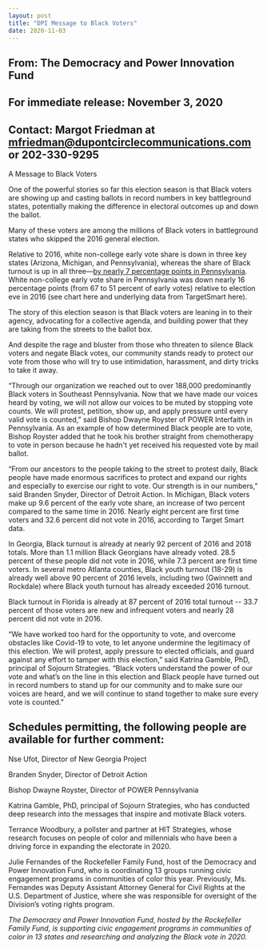 ```yaml
---
layout: post
title: "DPI Message to Black Voters"
date: 2020-11-03
---
```

## From: The Democracy and Power Innovation Fund
## For immediate release: November 3, 2020
## Contact: Margot Friedman  at mfriedman@dupontcirclecommunications.com or 202-330-9295

A Message to Black Voters

One of the powerful stories so far this election season is that Black voters are showing up and casting ballots in record numbers in key battleground states, potentially making the difference in electoral outcomes up and down the ballot.  

Many of these voters are among the millions of Black voters in battleground states who skipped the 2016 general election.  

Relative to 2016, white non-college early vote share is down in three key states (Arizona, Michigan, and Pennsylvania), whereas the share of Black turnout is up in all three—<a href="https://drive.google.com/file/d/1uUElOTH2XnMwHpY1VyXVCxggZwLlZLsW/view">by nearly 7 percentage points in Pennsylvania</a>. White non-college early vote share in Pennsylvania was down nearly 16 percentage points (from 67 to 51 percent of early votes) relative to election eve in 2016 (see chart here and underlying data from TargetSmart here).

The story of this election season is that Black voters are leaning in to their agency, advocating for a collective agenda, and building power that they are taking from the streets to the ballot box.  

And despite the rage and bluster from those who threaten to silence Black voters and negate Black votes, our community stands ready to protect our vote from those who will try to use intimidation, harassment, and dirty tricks to take it away.  

“Through our organization we reached out to over 188,000 predominantly Black voters in Southeast Pennsylvania. Now that we have made our voices heard by voting, we will not allow our voices to be muted by stopping vote counts. We will protest, petition, show up, and apply pressure until every valid vote is counted,” said Bishop Dwayne Royster of POWER Interfaith in Pennsylvania. As an example of how determined Black people are to vote, Bishop Royster added that he took his brother straight from chemotherapy to vote in person because he hadn't yet received his requested vote by mail ballot.

“From our ancestors to the people taking to the street to protest daily, Black people have made enormous sacrifices to protect and expand our rights and especially to exercise our right to vote. Our strength is in our numbers,” said Branden Snyder, Director of Detroit Action. In Michigan, Black voters make up 9.6 percent of the early vote share, an increase of two percent compared to the same time in 2016. Nearly eight percent are first time voters and 32.6 percent did not vote in 2016, according to Target Smart data. 

In Georgia, Black turnout is already at nearly 92 percent of 2016 and 2018 totals.  More than 1.1 million Black Georgians have already voted. 28.5 percent of these people did not vote in 2016, while 7.3 percent are first time voters. In several metro Atlanta counties, Black youth turnout (18-29) is already well above 90 percent of 2016 levels, including two (Gwinnett and Rockdale) where Black youth turnout has already exceeded 2016 turnout.

Black turnout in Florida is already at 87 percent of 2016 total turnout -- 33.7 percent of those voters are new and infrequent voters and nearly 28 percent did not vote in 2016. 

“We have worked too hard for the opportunity to vote, and overcome obstacles like Covid-19 to vote, to let anyone undermine the legitimacy of this election. We will protest, apply pressure to elected officials, and guard against any effort to tamper with this election,” said Katrina Gamble, PhD, principal of Sojourn Strategies. “Black voters understand the power of our vote and what’s on the line in this election and Black people have turned out in record numbers to stand up for our community and to make sure our voices are heard, and we will continue to stand together to make sure every vote is counted.” 

## Schedules permitting, the following people are available for further comment:

Nse Ufot, Director of New Georgia Project

Branden Snyder, Director of Detroit Action

Bishop Dwayne Royster, Director of POWER Pennsylvania

Katrina Gamble, PhD, principal of Sojourn Strategies, who has conducted deep research into the messages that inspire and motivate Black voters. 

Terrance Woodbury, a pollster and partner at HIT Strategies, whose research focuses on people of color and millennials who have been a driving force in expanding the electorate in 2020.

Julie Fernandes of the Rockefeller Family Fund, host of the Democracy and Power Innovation Fund, who is coordinating 13 groups running civic engagement programs in communities of color this year. Previously, Ms. Fernandes was Deputy Assistant Attorney General for Civil Rights at the U.S. Department of Justice, where she was responsible for oversight of the Division’s voting rights program.

_The Democracy and Power Innovation Fund, hosted by the Rockefeller Family Fund, is supporting civic engagement programs in communities of color in 13 states and researching and analyzing the Black vote in 2020._





